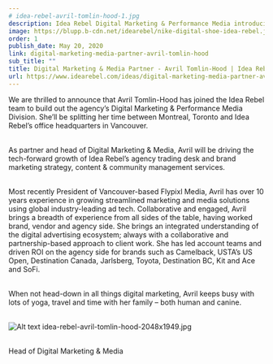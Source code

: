 ```yaml
---
# idea-rebel-avril-tomlin-hood-1.jpg
description: Idea Rebel Digital Marketing & Performance Media introducing Avril Tomlin-Hood
image: https://blupp.b-cdn.net/idearebel/nike-digital-shoe-idea-rebel.jpeg?quality=80&width=800
order: 1
publish_date: May 20, 2020
link: digital-marketing-media-partner-avril-tomlin-hood
sub_title: ""
title: Digital Marketing & Media Partner - Avril Tomlin-Hood | Idea Rebel
url: https://www.idearebel.com/ideas/digital-marketing-media-partner-avril-tomlin-hood/
---
```

We are thrilled to announce that Avril Tomlin-Hood has joined the Idea Rebel team to build out the agency’s Digital Marketing & Performance Media Division. She’ll be splitting her time between Montreal, Toronto and Idea Rebel’s office headquarters in Vancouver.

\
As partner and head of Digital Marketing & Media, Avril will be driving the tech-forward growth of Idea Rebel’s agency trading desk and brand marketing strategy, content & community management services.

\
Most recently President of Vancouver-based Flypixl Media, Avril has over 10 years experience in growing streamlined marketing and media solutions using global industry-leading ad tech. Collaborative and engaged, Avril brings a breadth of experience from all sides of the table, having worked brand, vendor and agency side. She brings an integrated understanding of the digital advertising ecosystem; always with a collaborative and partnership-based approach to client work. She has led account teams and driven ROI on the agency side for brands such as Camelback, USTA’s US Open, Destination Canada, Jarlsberg, Toyota, Destination BC, Kit and Ace and SoFi.

\
When not head-down in all things digital marketing, Avril keeps busy with lots of yoga, travel and time with her family – both human and canine.

\
![Alt text](https://blupp.b-cdn.net/idearebel/nike-digital-shoe-idea-rebel.jpeg?quality=80&width=800?quality=80&width=800 "a title")
idea-rebel-avril-tomlin-hood-2048x1949.jpg

\
Head of Digital Marketing & Media
